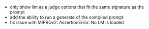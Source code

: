 - only show llm as a judge options that fit the same signature as the prompt
- add the ability to run a generate of the compiled prompt
- fix issue with MIPROv2: AssertionError: No LM is loaded
